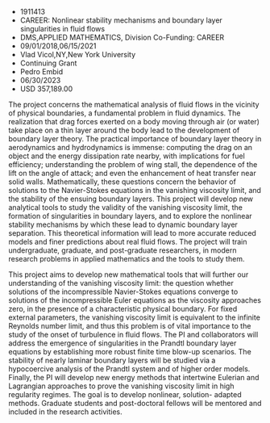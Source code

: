 
* 1911413
* CAREER: Nonlinear stability mechanisms and boundary layer singularities in fluid flows
* DMS,APPLIED MATHEMATICS, Division Co-Funding: CAREER
* 09/01/2018,06/15/2021
* Vlad Vicol,NY,New York University
* Continuing Grant
* Pedro Embid
* 06/30/2023
* USD 357,189.00

The project concerns the mathematical analysis of fluid flows in the vicinity of
physical boundaries, a fundamental problem in fluid dynamics. The realization
that drag forces exerted on a body moving through air (or water) take place on a
thin layer around the body lead to the development of boundary layer theory. The
practical importance of boundary layer theory in aerodynamics and hydrodynamics
is immense: computing the drag on an object and the energy dissipation rate
nearby, with implications for fuel efficiency; understanding the problem of wing
stall, the dependence of the lift on the angle of attack; and even the
enhancement of heat transfer near solid walls. Mathematically, these questions
concern the behavior of solutions to the Navier-Stokes equations in the
vanishing viscosity limit, and the stability of the ensuing boundary layers.
This project will develop new analytical tools to study the validity of the
vanishing viscosity limit, the formation of singularities in boundary layers,
and to explore the nonlinear stability mechanisms by which these lead to dynamic
boundary layer separation. This theoretical information will lead to more
accurate reduced models and finer predictions about real fluid flows. The
project will train undergraduate, graduate, and post-graduate researchers, in
modern research problems in applied mathematics and the tools to study them.

This project aims to develop new mathematical tools that will further our
understanding of the vanishing viscosity limit: the question whether solutions
of the incompressible Navier-Stokes equations converge to solutions of the
incompressible Euler equations as the viscosity approaches zero, in the presence
of a characteristic physical boundary. For fixed external parameters, the
vanishing viscosity limit is equivalent to the infinite Reynolds number limit,
and thus this problem is of vital importance to the study of the onset of
turbulence in fluid flows. The PI and collaborators will address the emergence
of singularities in the Prandtl boundary layer equations by establishing more
robust finite time blow-up scenarios. The stability of nearly laminar boundary
layers will be studied via a hypocoercive analysis of the Prandtl system and of
higher order models. Finally, the PI will develop new energy methods that
intertwine Eulerian and Lagrangian approaches to prove the vanishing viscosity
limit in high regularity regimes. The goal is to develop nonlinear, solution-
adapted methods. Graduate students and post-doctoral fellows will be mentored
and included in the research activities.
